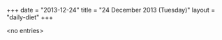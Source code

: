 +++
date = "2013-12-24"
title = "24 December 2013 (Tuesday)"
layout = "daily-diet"
+++

\<no entries\>